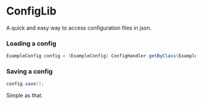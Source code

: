 # ConfigLib
A quick and easy way to access configuration files in json.

### Loading a config
```java
ExampleConfig config = (ExampleConfig) ConfigHandler.getByClass(ExampleConfig.class).load();
```

### Saving a config
```java
config.save();
```

Simple as that.